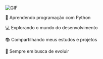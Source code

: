 ![GIF](https://media1.giphy.com/media/v1.Y2lkPTc5MGI3NjExNzRzdGxjd3lwM2kzN3dsYmZlNnMwNzR3Y21mbHp2dTNqbGZhZHJmMCZlcD12MV9pbnRlcm5hbF9naWZfYnlfaWQmY3Q9Zw/JRmilld9HS2CjW0miL/giphy.gif)

🚀 Aprendendo programação com Python

💻 Explorando o mundo do desenvolvimento

📚 Compartilhando meus estudos e projetos

🔧 Sempre em busca de evoluir 
